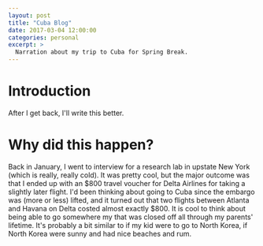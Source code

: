 ```yaml
---
layout: post
title: "Cuba Blog"
date: 2017-03-04 12:00:00
categories: personal
excerpt: >
  Narration about my trip to Cuba for Spring Break.
---
```


# Introduction

After I get back, I'll write this better.

# Why did this happen?

Back in January, I went to interview for a research lab in upstate New York (which is really, really cold). It was pretty cool, but the major outcome was that I ended up with an $800 travel voucher for Delta Airlines for taking a slightly later flight. I'd been thinking about going to Cuba since the embargo was (more or less) lifted, and it turned out that two flights between Atlanta and Havana on Delta costed almost exactly $800. It is cool to think about being able to go somewhere my that was closed off all through my parents' lifetime. It's probably a bit similar to if my kid were to go to North Korea, if North Korea were sunny and had nice beaches and rum.

